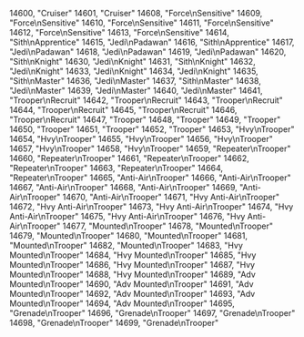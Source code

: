 ﻿14600, "Cruiser"
14601, "Cruiser"
14608, "Force\nSensitive"
14609, "Force\nSensitive"
14610, "Force\nSensitive"
14611, "Force\nSensitive"
14612, "Force\nSensitive"
14613, "Force\nSensitive"
14614, "Sith\nApprentice"
14615, "Jedi\nPadawan"
14616, "Sith\nApprentice"
14617, "Jedi\nPadawan"
14618, "Jedi\nPadawan"
14619, "Jedi\nPadawan"
14620, "Sith\nKnight"
14630, "Jedi\nKnight"
14631, "Sith\nKnight"
14632, "Jedi\nKnight"
14633, "Jedi\nKnight"
14634, "Jedi\nKnight"
14635, "Sith\nMaster"
14636, "Jedi\nMaster"
14637, "Sith\nMaster"
14638, "Jedi\nMaster"
14639, "Jedi\nMaster"
14640, "Jedi\nMaster"
14641, "Trooper\nRecruit"
14642, "Trooper\nRecruit"
14643, "Trooper\nRecruit"
14644, "Trooper\nRecruit"
14645, "Trooper\nRecruit"
14646, "Trooper\nRecruit"
14647, "Trooper"
14648, "Trooper"
14649, "Trooper"
14650, "Trooper"
14651, "Trooper"
14652, "Trooper"
14653, "Hvy\nTrooper"
14654, "Hvy\nTrooper"
14655, "Hvy\nTrooper"
14656, "Hvy\nTrooper"
14657, "Hvy\nTrooper"
14658, "Hvy\nTrooper"
14659, "Repeater\nTrooper"
14660, "Repeater\nTrooper"
14661, "Repeater\nTrooper"
14662, "Repeater\nTrooper"
14663, "Repeater\nTrooper"
14664, "Repeater\nTrooper"
14665, "Anti-Air\nTrooper"
14666, "Anti-Air\nTrooper"
14667, "Anti-Air\nTrooper"
14668, "Anti-Air\nTrooper"
14669, "Anti-Air\nTrooper"
14670, "Anti-Air\nTrooper"
14671, "Hvy Anti-Air\nTrooper"
14672, "Hvy Anti-Air\nTrooper"
14673, "Hvy Anti-Air\nTrooper"
14674, "Hvy Anti-Air\nTrooper"
14675, "Hvy Anti-Air\nTrooper"
14676, "Hvy Anti-Air\nTrooper"
14677, "Mounted\nTrooper"
14678, "Mounted\nTrooper"
14679, "Mounted\nTrooper"
14680, "Mounted\nTrooper"
14681, "Mounted\nTrooper"
14682, "Mounted\nTrooper"
14683, "Hvy Mounted\nTrooper"
14684, "Hvy Mounted\nTrooper"
14685, "Hvy Mounted\nTrooper"
14686, "Hvy Mounted\nTrooper"
14687, "Hvy Mounted\nTrooper"
14688, "Hvy Mounted\nTrooper"
14689, "Adv Mounted\nTrooper"
14690, "Adv Mounted\nTrooper"
14691, "Adv Mounted\nTrooper"
14692, "Adv Mounted\nTrooper"
14693, "Adv Mounted\nTrooper"
14694, "Adv Mounted\nTrooper"
14695, "Grenade\nTrooper"
14696, "Grenade\nTrooper"
14697, "Grenade\nTrooper"
14698, "Grenade\nTrooper"
14699, "Grenade\nTrooper"
